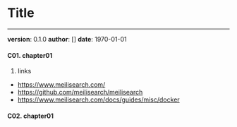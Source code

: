 # Title
---
**version**: 0.1.0
**author**: []
**date**: 1970-01-01

#### C01. chapter01
1. links
- https://www.meilisearch.com/
- https://github.com/meilisearch/meilisearch
- https://www.meilisearch.com/docs/guides/misc/docker

#### C02. chapter01
